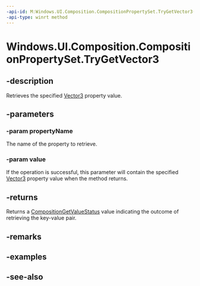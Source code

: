 ```yaml
---
-api-id: M:Windows.UI.Composition.CompositionPropertySet.TryGetVector3(System.String,Windows.Foundation.Numerics.Vector3@)
-api-type: winrt method
---
```


<!-- Method syntax
public Windows.UI.Composition.CompositionGetValueStatus TryGetVector3(System.String propertyName, Windows.Foundation.Numerics.Vector3 value)
-->

# Windows.UI.Composition.CompositionPropertySet.TryGetVector3

## -description
Retrieves the specified [Vector3](../windows.foundation.numerics/vector3.md) property value.



## -parameters
### -param propertyName
The name of the property to retrieve.

### -param value
If the operation is successful, this parameter will contain the specified [Vector3](../windows.foundation.numerics/vector3.md) property value when the method returns.

## -returns
Returns a [CompositionGetValueStatus](compositiongetvaluestatus.md) value indicating the outcome of retrieving the key-value pair.

## -remarks

## -examples

## -see-also
